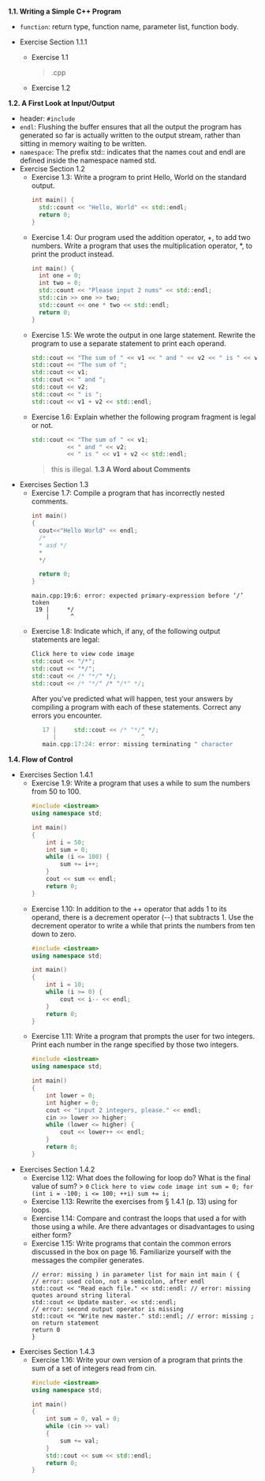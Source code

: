 **1.1. Writing a Simple C++ Program**
* `function`: return type, function name, parameter list, function body.

* Exercise Section 1.1.1
  * Exercise 1.1
    > .cpp
  * Exercise 1.2

**1.2. A First Look at Input/Output**
* header: `#include`
* `endl`: Flushing the buffer ensures that all the output the program has generated so far is actually written to the output stream, rather than sitting in memory waiting to be written.
* `namespace`: The prefix std:: indicates that the names cout and endl are defined inside the namespace named std. 
* Exercise Section 1.2
  * Exercise 1.3: Write a program to print Hello, World on the standard output.
    ```c++
    int main() {
      std::count << "Hello, World" << std::endl;
      return 0;
    } 
    ```
  * Exercise 1.4: Our program used the addition operator, +, to add two numbers. Write a program that uses the multiplication operator, *, to print the product instead.
    ```c++
    int main() {
      int one = 0;
      int two = 0;
      std::count << "Please input 2 nums" << std::endl;
      std::cin >> one >> two;
      std::count << one * two << std::endl;
      return 0;
    }
    ```
  * Exercise 1.5: We wrote the output in one large statement. Rewrite the program to use a separate statement to print each operand.
    ```c++
    std::cout << "The sum of " << v1 << " and " << v2 << " is " << v1 + v2 << std::endl;
    std::cout << "The sum of ";
    std::cout << v1;
    std::cout << " and ";
    std::cout << v2;
    std::cout << " is ";
    std::cout << v1 + v2 << std::endl;
    ```
  * Exercise 1.6: Explain whether the following program fragment is legal or not.
    ```c++
    std::cout << "The sum of " << v1; 
              << " and " << v2;
              << " is " << v1 + v2 << std::endl;
    ```
    > this is illegal.
**1.3 A Word about Comments**
* Exercises Section 1.3
  * Exercise 1.7: Compile a program that has incorrectly nested comments.
    ```c++
    int main()
    {
      cout<<"Hello World" << endl;
      /*
      * asd */
      *
      */

      return 0;
    }
    ```
    ```
    main.cpp:19:6: error: expected primary-expression before ‘/’ token
     19 |     */
        |      ^
    ```
  * Exercise 1.8: Indicate which, if any, of the following output statements are legal:
    ```c++
    Click here to view code image
    std::cout << "/*";
    std::cout << "*/";
    std::cout << /* "*/" */;
    std::cout << /* "*/" /* "/*" */;
    ```
    After you’ve predicted what will happen, test your answers by compiling a program with each of these statements. Correct any errors you encounter.
    ```c++
       17 |     std::cout << /* "*/" */;
          |                        ^
       main.cpp:17:24: error: missing terminating " character
    ```
**1.4. Flow of Control**
* Exercises Section 1.4.1
  * Exercise 1.9: Write a program that uses a while to sum the numbers from 50 to 100.
    ```c++
    #include <iostream>
    using namespace std;

    int main()
    {
        int i = 50;
        int sum = 0;
        while (i <= 100) {
            sum += i++;
        }
        cout << sum << endl;
        return 0;
    }
    ```
  * Exercise 1.10: In addition to the ++ operator that adds 1 to its operand, there is a decrement operator (--) that subtracts 1. Use the decrement operator to write a while that prints the numbers from ten down to zero.
    ```c++
    #include <iostream>
    using namespace std;

    int main()
    {
        int i = 10;
        while (i >= 0) {
            cout << i-- << endl;
        }
        return 0;
    }
    ```
  * Exercise 1.11: Write a program that prompts the user for two integers. Print each number in the range specified by those two integers.
    ```c++
    #include <iostream>
    using namespace std;

    int main()
    {
        int lower = 0;
        int higher = 0;
        cout << "input 2 integers, please." << endl;
        cin >> lower >> higher;
        while (lower <= higher) {
            cout << lower++ << endl;
        }
        return 0;
    }
    ```
* Exercises Section 1.4.2
  * Exercise 1.12: What does the following for loop do? What is the final value of sum? > `0`
    `Click here to view code image
      int sum = 0;
      for (int i = -100; i <= 100; ++i)
        sum += i;`
  * Exercise 1.13: Rewrite the exercises from § 1.4.1 (p. 13) using for loops.
  * Exercise 1.14: Compare and contrast the loops that used a for with those using a while. Are there advantages or disadvantages to using either form?
  * Exercise 1.15: Write programs that contain the common errors discussed in the box on page 16. Familiarize yourself with the messages the compiler generates.
    ```
    // error: missing ) in parameter list for main int main ( {
    // error: used colon, not a semicolon, after endl
    std::cout << "Read each file." << std::endl: // error: missing quotes around string literal
    std::cout << Update master. << std::endl;
    // error: second output operator is missing
    std::cout << "Write new master." std::endl; // error: missing ; on return statement
    return 0
    }
    ```
* Exercises Section 1.4.3
  * Exercise 1.16: Write your own version of a program that prints the sum of a set of integers read from cin.
    ```c++
    #include <iostream>
    using namespace std;

    int main()
    {   
        int sum = 0, val = 0;
        while (cin >> val) 
        {
            sum += val;
        }
        std::cout << sum << std::endl;
        return 0;
    }
    ```

